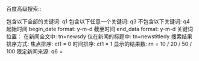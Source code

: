 百度高级搜索::

包含以下全部的关键词: q1
包含以下任意一个关键词: q3
不包含以下关键词: q4
起始时间 begin_date  format: y-m-d
截至时间 end_data format: y-m-d
关键词位置：
	在新闻全文中: tn=newsdy
	仅在新闻的标题中: tn=newstitledy
搜索结果排序方式:
	焦点排序: ct1 = 0
	时间排序: ct1 = 1
显示的结果数:
	rn = 10 / 20 / 50 / 100
限定新闻来源:
	q6 = 


